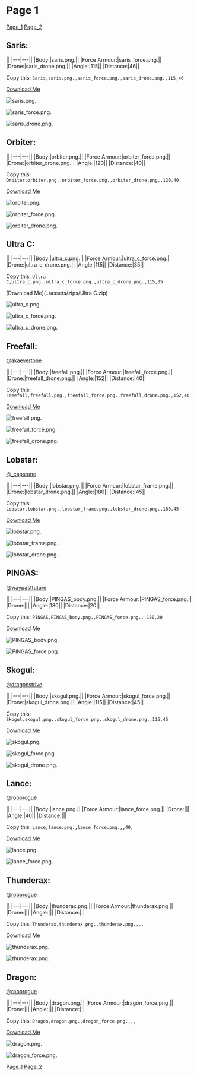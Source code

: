 # Page 1


[Page_1](./Page_1.md)
[Page_2](./Page_2.md)


## **Saris**:





||
|---|---||
|Body:|saris.png.||
|Force Armour:|saris_force.png.||
|Drone:|saris_drone.png.||
|Angle:|115||
|Distance:|46||


Copy this: `Saris,saris.png.,saris_force.png.,saris_drone.png.,115,46`



[Download Me](../assets/zips/Saris.zip)




![saris.png.](../custom_skins/saris.png.)


![saris_force.png.](../custom_skins/saris_force.png.)




![saris_drone.png.](../custom_skins/saris_drone.png.)






## **Orbiter**:





||
|---|---||
|Body:|orbiter.png.||
|Force Armour:|orbiter_force.png.||
|Drone:|orbiter_drone.png.||
|Angle:|120||
|Distance:|40||


Copy this: `Orbiter,orbiter.png.,orbiter_force.png.,orbiter_drone.png.,120,40`



[Download Me](../assets/zips/Orbiter.zip)




![orbiter.png.](../custom_skins/orbiter.png.)


![orbiter_force.png.](../custom_skins/orbiter_force.png.)




![orbiter_drone.png.](../custom_skins/orbiter_drone.png.)






## **Ultra C**:





||
|---|---||
|Body:|ultra_c.png.||
|Force Armour:|ultra_c_force.png.||
|Drone:|ultra_c_drone.png.||
|Angle:|115||
|Distance:|35||


Copy this: `Ultra C,ultra_c.png.,ultra_c_force.png.,ultra_c_drone.png.,115,35`



[Download Me](../assets/zips/Ultra C.zip)




![ultra_c.png.](../custom_skins/ultra_c.png.)


![ultra_c_force.png.](../custom_skins/ultra_c_force.png.)




![ultra_c_drone.png.](../custom_skins/ultra_c_drone.png.)






## **Freefall**:
[@akaevertone](https://discord.com/users/235458820845862912)




||
|---|---||
|Body:|freefall.png.||
|Force Armour:|freefall_force.png.||
|Drone:|freefall_drone.png.||
|Angle:|152||
|Distance:|40||


Copy this: `Freefall,freefall.png.,freefall_force.png.,freefall_drone.png.,152,40`



[Download Me](../assets/zips/Freefall.zip)




![freefall.png.](../custom_skins/freefall.png.)


![freefall_force.png.](../custom_skins/freefall_force.png.)




![freefall_drone.png.](../custom_skins/freefall_drone.png.)






## **Lobstar**:
[@_capstone](https://discord.com/users/551431332253794304)




||
|---|---||
|Body:|lobstar.png.||
|Force Armour:|lobstar_frame.png.||
|Drone:|lobstar_drone.png.||
|Angle:|180||
|Distance:|45||


Copy this: `Lobstar,lobstar.png.,lobstar_frame.png.,lobstar_drone.png.,180,45`



[Download Me](../assets/zips/Lobstar.zip)




![lobstar.png.](../custom_skins/lobstar.png.)


![lobstar_frame.png.](../custom_skins/lobstar_frame.png.)




![lobstar_drone.png.](../custom_skins/lobstar_drone.png.)






## **PINGAS**:
[@waypastfuture](https://discord.com/users/128605704813543424)




||
|---|---||
|Body:|PINGAS_body.png.||
|Force Armour:|PINGAS_force.png.||
|Drone:|||
|Angle:|180||
|Distance:|20||


Copy this: `PINGAS,PINGAS_body.png.,PINGAS_force.png.,,180,20`



[Download Me](../assets/zips/PINGAS.zip)




![PINGAS_body.png.](../custom_skins/PINGAS_body.png.)


![PINGAS_force.png.](../custom_skins/PINGAS_force.png.)








## **Skogul**:
[@dragonstrive](https://discord.com/users/273142382181220353)




||
|---|---||
|Body:|skogul.png.||
|Force Armour:|skogul_force.png.||
|Drone:|skogul_drone.png.||
|Angle:|115||
|Distance:|45||


Copy this: `Skogul,skogul.png.,skogul_force.png.,skogul_drone.png.,115,45`



[Download Me](../assets/zips/Skogul.zip)




![skogul.png.](../custom_skins/skogul.png.)


![skogul_force.png.](../custom_skins/skogul_force.png.)




![skogul_drone.png.](../custom_skins/skogul_drone.png.)






## **Lance**:
[@roborogue](https://discord.com/users/690525302312534058)




||
|---|---||
|Body:|lance.png.||
|Force Armour:|lance_force.png.||
|Drone:|||
|Angle:|40||
|Distance:|||


Copy this: `Lance,lance.png.,lance_force.png.,,40,`



[Download Me](../assets/zips/Lance.zip)




![lance.png.](../custom_skins/lance.png.)


![lance_force.png.](../custom_skins/lance_force.png.)








## **Thunderax**:
[@roborogue](https://discord.com/users/690525302312534058)




||
|---|---||
|Body:|thunderax.png.||
|Force Armour:|thunderax.png.||
|Drone:|||
|Angle:|||
|Distance:|||


Copy this: `Thunderax,thunderax.png.,thunderax.png.,,,`



[Download Me](../assets/zips/Thunderax.zip)




![thunderax.png.](../custom_skins/thunderax.png.)


![thunderax.png.](../custom_skins/thunderax.png.)








## **Dragon**:
[@roborogue](https://discord.com/users/690525302312534058)




||
|---|---||
|Body:|dragon.png.||
|Force Armour:|dragon_force.png.||
|Drone:|||
|Angle:|||
|Distance:|||


Copy this: `Dragon,dragon.png.,dragon_force.png.,,,`



[Download Me](../assets/zips/Dragon.zip)




![dragon.png.](../custom_skins/dragon.png.)


![dragon_force.png.](../custom_skins/dragon_force.png.)






[Page_1](./Page_1.md)
[Page_2](./Page_2.md)